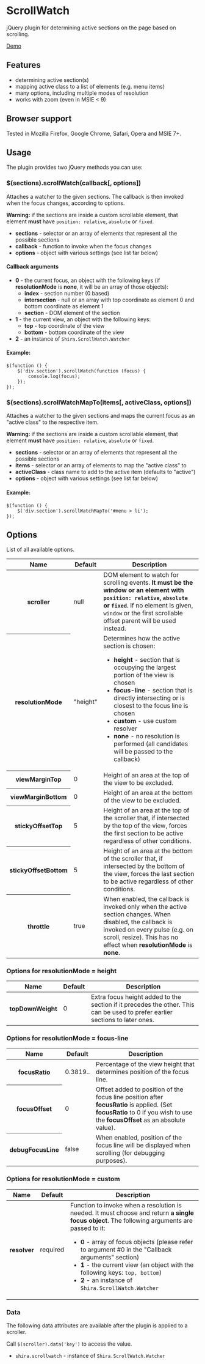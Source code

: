 # ScrollWatch

jQuery plugin for determining active sections on the page based on scrolling.

[Demo](http://htmlpreview.github.io/?http://github.com/ShiraNai7/jquery-scrollwatch/blob/master/demo.html)


## Features

- determining active section(s)
- mapping active class to a list of elements (e.g. menu items)
- many options, including multiple modes of resolution
- works with zoom (even in MSIE < 9)


## Browser support

Tested in Mozilla Firefox, Google Chrome, Safari, Opera and MSIE 7+.


## Usage

The plugin provides two jQuery methods you can use:


### $(sections).scrollWatch(callback[, options])

Attaches a watcher to the given sections. The callback is then invoked when the focus
changes, according to options.

**Warning:** if the sections are inside a custom scrollable element, that element **must** have `position: relative`, `absolute` or `fixed`.

- **sections** - selector or an array of elements that represent all the possible sections
- **callback** - function to invoke when the focus changes
- **options** - object with various settings (see list far below)


#### Callback arguments

- **0** - the current focus, an object with the following keys (if **resolutionMode** is **none**, it will be an array of those objects):
    - **index** - section number (0 based)
    - **intersection** - null or an array with top coordinate as element 0 and bottom coordinate as element 1
    - **section** - DOM element of the section
- **1** - the current view, an object with the following keys:
    - **top** - top coordinate of the view
    - **bottom** - bottom coordinate of the view
- **2** - an instance of `Shira.ScrollWatch.Watcher`


#### Example:

    $(function () {
        $('div.section').scrollWatch(function (focus) {
            console.log(focus);
        });
    });


### $(sections).scrollWatchMapTo(items[, activeClass, options])

Attaches a watcher to the given sections and maps the current focus as an "active class"
to the respective item.

**Warning:** if the sections are inside a custom scrollable element, that element **must** have `position: relative`, `absolute` or `fixed`.

- **sections** - selector or an array of elements that represent all the possible sections
- **items** - selector or an array of elements to map the "active class" to
- **activeClass** - class name to add to the active item (defaults to "active")
- **options** - object with various settings (see list far below)


#### Example:

    $(function () {
        $('div.section').scrollWatchMapTo('#menu > li');
    });


## Options

List of all available options.

<table>
    <thead>
        <tr>
            <th>Name</th>
            <th>Default</th>
            <th>Description</th>
        </tr>
    </thead>
    <tbody>
        <tr>
            <th>scroller</th>
            <td>null</td>
            <td>DOM element to watch for scrolling events. <strong>It must be the window or an element with <code>position: relative</code>, <code>absolute</code> or <code>fixed</code>.</strong> If no element is given, <code>window</code> or the first scrollable offset parent will be used instead.</td>
        </tr>
        <tr>
            <th>resolutionMode</th>
            <td>"height"</td>
            <td>Determines how the active section is chosen: 
                <ul>
                    <li><strong>height</strong> - section that is occupying the largest portion of the view is chosen</li>
                    <li><strong>focus-line</strong> - section that is directly intersecting or is closest to the focus line is chosen</li>
					<li><strong>custom</strong> - use custom resolver</li>
                    <li><strong>none</strong> - no resolution is performed (all candidates will be passed to the callback)</li>
                </ul>
            </td>
        </tr>
        <tr>
            <th>viewMarginTop</th>
            <td>0</td>
            <td>Height of an area at the top of the view to be excluded.</td>
        </tr>
        <tr>
            <th>viewMarginBottom</th>
            <td>0</td>
            <td>Height of an area at the bottom of the view to be excluded.</td>
        </tr>
        <tr>
            <th>stickyOffsetTop</th>
            <td>5</td>
            <td>Height of an area at the top of the scroller that, if intersected by the top of the view, forces the first section to be active regardless of other conditions.</td>
        </tr>
        <tr>
            <th>stickyOffsetBottom</th>
            <td>5</td>
            <td>Height of an area at the bottom of the scroller that, if intersected by the bottom of the view, forces the last section to be active regardless of other conditions.</td>
        </tr>
        <tr>
            <th>throttle</th>
            <td>true</td>
            <td>When enabled, the callback is invoked only when the active section changes. When disabled, the callback is invoked on every pulse (e.g. on scroll, resize). This has no effect when <strong>resolutionMode</strong> is <strong>none</strong>.</td>
        </tr>
        <tr>
    </tbody>
</table>


### Options for resolutionMode = height

<table>
    <thead>
        <tr>
            <th>Name</th>
            <th>Default</th>
            <th>Description</th>
        </tr>
    </thead>
    <tbody>
        <tr>
            <th>topDownWeight</th>
            <td>0</td>
            <td>Extra focus height added to the section if it precedes the other. This can be used to prefer earlier sections to later ones.</td>
        </tr>
    </tbody>
</table>


### Options for resolutionMode = focus-line

<table>
    <thead>
        <tr>
            <th>Name</th>
            <th>Default</th>
            <th>Description</th>
        </tr>
    </thead>
    <tbody>
        <tr>
            <th>focusRatio</th>
            <td>0.3819..</td>
            <td>Percentage of the view height that determines position of the focus line.</td>
        </tr>
        <tr>
            <th>focusOffset</th>
            <td>0</td>
            <td>Offset added to position of the focus line position after <strong>focusRatio</strong> is applied. (Set <strong>focusRatio</strong> to 0 if you wish to use the <strong>focusOffset</strong> as an absolute value).</td>
        </tr>
        <tr>
            <th>debugFocusLine</th>
            <td>false</td>
            <td>When enabled, position of the focus line will be displayed when scrolling (for debugging purposes).</td>
        </tr>
    </tbody>
</table>


### Options for resolutionMode = custom

<table>
    <thead>
        <tr>
            <th>Name</th>
            <th>Default</th>
            <th>Description</th>
        </tr>
    </thead>
    <tbody>
        <tr>
            <th>resolver</th>
            <td>required</td>
            <td>Function to invoke when a resolution is needed. It must choose and return <strong>a single focus object</strong>. The following arguments are passed to it:
                <ul>
                    <li><strong>0</strong> - array of focus objects (please refer to argument #0 in the "Callback arguments" section)</li>
                    <li><strong>1</strong> - the current view (an object with the following keys: <code>top, bottom</code>)</li>
					<li><strong>2</strong> - an instance of <code>Shira.ScrollWatch.Watcher</code></li>
                </ul>
            <ul><u</td>
        </tr>
    </tbody>
</table>


### Data

The following data attributes are available after the plugin is applied to a scroller.

Call `$(scroller).data('key')` to access the value.

- `shira.scrollwatch` - instance of `Shira.ScrollWatch.Watcher`
